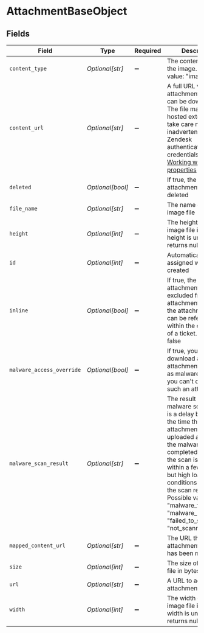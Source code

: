 # AttachmentBaseObject


## Fields

| Field                                                                                                                                                                                                                                                                                                                           | Type                                                                                                                                                                                                                                                                                                                            | Required                                                                                                                                                                                                                                                                                                                        | Description                                                                                                                                                                                                                                                                                                                     |
| ------------------------------------------------------------------------------------------------------------------------------------------------------------------------------------------------------------------------------------------------------------------------------------------------------------------------------- | ------------------------------------------------------------------------------------------------------------------------------------------------------------------------------------------------------------------------------------------------------------------------------------------------------------------------------- | ------------------------------------------------------------------------------------------------------------------------------------------------------------------------------------------------------------------------------------------------------------------------------------------------------------------------------- | ------------------------------------------------------------------------------------------------------------------------------------------------------------------------------------------------------------------------------------------------------------------------------------------------------------------------------- |
| `content_type`                                                                                                                                                                                                                                                                                                                  | *Optional[str]*                                                                                                                                                                                                                                                                                                                 | :heavy_minus_sign:                                                                                                                                                                                                                                                                                                              | The content type of the image. Example value: "image/png"                                                                                                                                                                                                                                                                       |
| `content_url`                                                                                                                                                                                                                                                                                                                   | *Optional[str]*                                                                                                                                                                                                                                                                                                                 | :heavy_minus_sign:                                                                                                                                                                                                                                                                                                              | A full URL where the attachment image file can be downloaded. The file may be hosted externally so take care not to inadvertently send Zendesk authentication credentials. See [Working with url properties](/documentation/ticketing/managing-tickets/working-with-url-properties)                                             |
| `deleted`                                                                                                                                                                                                                                                                                                                       | *Optional[bool]*                                                                                                                                                                                                                                                                                                                | :heavy_minus_sign:                                                                                                                                                                                                                                                                                                              | If true, the attachment has been deleted                                                                                                                                                                                                                                                                                        |
| `file_name`                                                                                                                                                                                                                                                                                                                     | *Optional[str]*                                                                                                                                                                                                                                                                                                                 | :heavy_minus_sign:                                                                                                                                                                                                                                                                                                              | The name of the image file                                                                                                                                                                                                                                                                                                      |
| `height`                                                                                                                                                                                                                                                                                                                        | *Optional[int]*                                                                                                                                                                                                                                                                                                                 | :heavy_minus_sign:                                                                                                                                                                                                                                                                                                              | The height of the image file in pixels. If height is unknown, returns null                                                                                                                                                                                                                                                      |
| `id`                                                                                                                                                                                                                                                                                                                            | *Optional[int]*                                                                                                                                                                                                                                                                                                                 | :heavy_minus_sign:                                                                                                                                                                                                                                                                                                              | Automatically assigned when created                                                                                                                                                                                                                                                                                             |
| `inline`                                                                                                                                                                                                                                                                                                                        | *Optional[bool]*                                                                                                                                                                                                                                                                                                                | :heavy_minus_sign:                                                                                                                                                                                                                                                                                                              | If true, the attachment is excluded from the attachment list and the attachment's URL<br/>can be referenced within the comment of a ticket. Default is false<br/>                                                                                                                                                               |
| `malware_access_override`                                                                                                                                                                                                                                                                                                       | *Optional[bool]*                                                                                                                                                                                                                                                                                                                | :heavy_minus_sign:                                                                                                                                                                                                                                                                                                              | If true, you can download an attachment flagged as malware. If false, you can't download such an attachment.                                                                                                                                                                                                                    |
| `malware_scan_result`                                                                                                                                                                                                                                                                                                           | *Optional[str]*                                                                                                                                                                                                                                                                                                                 | :heavy_minus_sign:                                                                                                                                                                                                                                                                                                              | The result of the malware scan. There is a delay between the time the attachment is uploaded and when the malware scan is completed. Usually the scan is done within a few seconds, but high load conditions can delay the scan results. Possible values: "malware_found", "malware_not_found", "failed_to_scan", "not_scanned" |
| `mapped_content_url`                                                                                                                                                                                                                                                                                                            | *Optional[str]*                                                                                                                                                                                                                                                                                                                 | :heavy_minus_sign:                                                                                                                                                                                                                                                                                                              | The URL the attachment image file has been mapped to                                                                                                                                                                                                                                                                            |
| `size`                                                                                                                                                                                                                                                                                                                          | *Optional[int]*                                                                                                                                                                                                                                                                                                                 | :heavy_minus_sign:                                                                                                                                                                                                                                                                                                              | The size of the image file in bytes                                                                                                                                                                                                                                                                                             |
| `url`                                                                                                                                                                                                                                                                                                                           | *Optional[str]*                                                                                                                                                                                                                                                                                                                 | :heavy_minus_sign:                                                                                                                                                                                                                                                                                                              | A URL to access the attachment details                                                                                                                                                                                                                                                                                          |
| `width`                                                                                                                                                                                                                                                                                                                         | *Optional[int]*                                                                                                                                                                                                                                                                                                                 | :heavy_minus_sign:                                                                                                                                                                                                                                                                                                              | The width of the image file in pixels. If width is unknown, returns null                                                                                                                                                                                                                                                        |